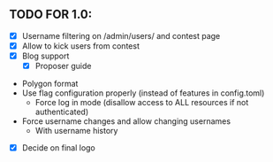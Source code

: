 TODO FOR 1.0:
---

- [x] Username filtering on /admin/users/ and contest page
- [x] Allow to kick users from contest
- [x] Blog support
    - [x] Proposer guide
- Polygon format
- Use flag configuration properly (instead of features in config.toml)
    - Force log in mode (disallow access to ALL resources if not authenticated)
- Force username changes and allow changing usernames
    - With username history
- [x] Decide on final logo

